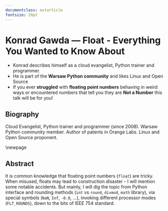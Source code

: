 ```yaml
---
documentclass: extarticle
fontsize: 20pt
---
```


# Konrad Gawda — Float - Everything You Wanted to Know About

 * Konrad describes himself as a cloud evangelist, Python trainer and programmer.
 * He is part of the **Warsaw Python community** and likes Linux and Open Source
 * If you ever **struggled** with **floating point numbers** behaving in weird
   ways or encountered numbers that tell you they are **Not a Number** this
   talk will be for you!


## Biography

Cloud Evangelist, Python trainer and programmer (since 2008). Warsaw Python community member. Author of patents in Orange Labs. Linux and Open Source proponent.

\newpage

## Abstract

It is common knowledge that floating point numbers (`float`) are tricky. When misused, floats may lead to construction disaster - I will mention some notable accidents. But mainly, I will dig the topic from Python interface and rounding methods (`int` vs `round`, `divmod`, `math` library), via special symbols (`NaN`, `Inf`, `-0.0`, …), invoking different processor modes (`FLT_ROUNDS`), down to the bits of IEEE 754 standard.
